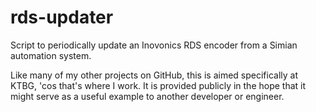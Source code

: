 rds-updater
===========

Script to periodically update an Inovonics RDS encoder from a Simian automation system.

Like many of my other projects on GitHub, this is aimed specifically at KTBG, 'cos that's where I work.  It is provided 
publicly in the hope that it might serve as a useful example to another developer or engineer.
